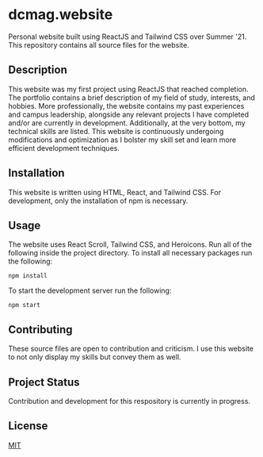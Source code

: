 # dcmag.website 
Personal website built using ReactJS and Tailwind CSS over Summer '21. This repository contains all source files for the website. 

## Description
This website was my first project using ReactJS that reached completion. The portfolio contains a brief description of my field of study, interests, and hobbies. More professionally, the website contains my past experiences and campus leadership, alongside any relevant projects I have completed and/or are currently in development. Additionally, at the very bottom, my technical skills are listed. This website is continuously undergoing modifications and optimization as I bolster my skill set and learn more efficient development techniques. 

## Installation
This website is written using HTML, React, and Tailwind CSS. For development, only the installation of npm is necessary.

## Usage
The website uses React Scroll, Tailwind CSS, and Heroicons. Run all of the following inside the project directory.
To install all necessary packages run the following:

```
npm install
```

To start the development server run the following:

```
npm start
```

## Contributing
These source files are open to contribution and criticism. I use this website to not only display my skills but convey them as well.

## Project Status
Contribution and development for this respository is currently in progress.

## License
[MIT](https://choosealicense.com/licenses/mit/)
